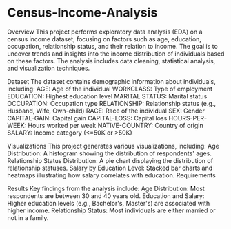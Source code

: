 # Census-Income-Analysis

Overview
This project performs exploratory data analysis (EDA) on a census income dataset, focusing on factors such as age, education, occupation, relationship status, and their relation to income. The goal is to uncover trends and insights into the income distribution of individuals based on these factors. The analysis includes data cleaning, statistical analysis, and visualization techniques.

Dataset
The dataset contains demographic information about individuals, including:
AGE: Age of the individual
WORKCLASS: Type of employment
EDUCATION: Highest education level
MARITAL STATUS: Marital status
OCCUPATION: Occupation type
RELATIONSHIP: Relationship status (e.g., Husband, Wife, Own-child)
RACE: Race of the individual
SEX: Gender
CAPITAL-GAIN: Capital gain
CAPITAL-LOSS: Capital loss
HOURS-PER-WEEK: Hours worked per week
NATIVE-COUNTRY: Country of origin
SALARY: Income category (<=50K or >50K)

Visualizations
This project generates various visualizations, including:
Age Distribution: A histogram showing the distribution of respondents' ages.
Relationship Status Distribution: A pie chart displaying the distribution of relationship statuses.
Salary by Education Level: Stacked bar charts and heatmaps illustrating how salary correlates with education.
Requirements

Results
Key findings from the analysis include:
Age Distribution: Most respondents are between 30 and 40 years old.
Education and Salary: Higher education levels (e.g., Bachelor's, Master's) are associated with higher income.
Relationship Status: Most individuals are either married or not in a family.
